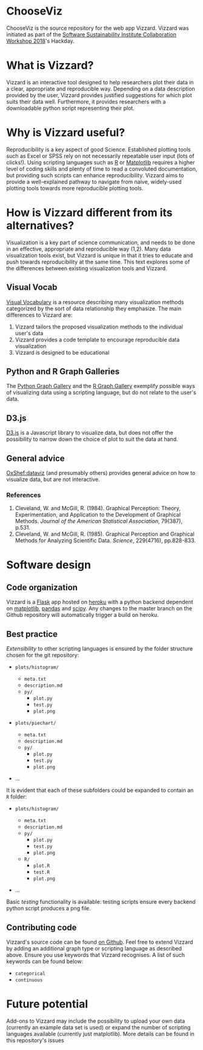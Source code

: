 # ChooseViz

ChooseViz is the source repository for the web app Vizzard. Vizzard was initiated as part of the [Software Sustainability Institute Collaboration Workshop 2018](https://www.software.ac.uk/cw18/)'s Hackday.

# What is Vizzard?
Vizzard is an interactive tool designed to help researchers plot their data in a clear, appropriate and reproducible way. Depending on a data description provided by the user, Vizzard provides justified suggestions for which plot suits their data well. Furthermore, it provides researchers with a downloadable python script representing their plot.

# Why is Vizzard useful?

Reproducibility is a key aspect of good Science. Established plotting tools such as Excel or SPSS rely on not necessarily repeatable user input (lots of clicks!). Using scripting languages such as [R](https://www.rdocumentation.org/) or [Matplotlib](https://matplotlib.org/users/index.html) requires a higher level of coding skills and plenty of time to read a convoluted documentation, but providing such scripts can enhance reproducibility. Vizzard aims to provide a well-explained pathway to navigate from naive, widely-used plotting tools towards more reproducible plotting tools.

# How is Vizzard different from its alternatives?

Visualization is a key part of science communication, and needs to be done in an effective, appropriate and reproducible way (1,2). Many data visualization tools exist, but Vizzard is unique in that it tries to educate and push towards reproducibility at the same time. This text explores some of the differences between existing visualization tools and Vizzard.

## Visual Vocab

[Visual Vocabulary](http://ft-interactive.github.io/visual-vocabulary/) is a resource describing many visualization methods categorized by the sort of data relationship they emphasize. The main differences to Vizzard are:
1. Vizzard tailors the proposed visualization methods to the individual user's data
2. Vizzard provides a code template to encourage reproducible data visualization
3. Vizzard is designed to be educational

## Python and R Graph Galleries

The [Python Graph Gallery](https://python-graph-gallery.com/) and the [R Graph Gallery](https://www.r-graph-gallery.com/) exemplify possible ways of visualizing data using a scripting language, but do not relate to the user's data.

## D3.js
[D3.js](https://d3js.org/) is a Javascript library to visualize data, but does not offer the possibility to narrow down the choice of plot to suit the data at hand.

## General advice
[OxShef:dataviz](https://oxshef.github.io/oxshef/training-resources.html) (and presumably others) provides general advice on how to visualize data, but are not interactive.

### References

1. Cleveland, W. and McGill, R. (1984). Graphical Perception: Theory, Experimentation, and Application to the Development of Graphical Methods. _Journal of the American Statistical Association_, 79(387), p.531.
2. Cleveland, W. and McGill, R. (1985). Graphical Perception and Graphical Methods for Analyzing Scientific Data. _Science_, 229(4716), pp.828-833.


# Software design

## Code organization

Vizzard is a [Flask](http://flask.pocoo.org/) app hosted on [heroku](https://www.heroku.com/) with a python backend dependent on [matplotlib](https://matplotlib.org/), [pandas](https://pandas.pydata.org/) and [scipy](https://www.scipy.org/). Any changes to the master branch on the Github repository will automatically trigger a build on heroku.

## Best practice

_Extensibility_ to other scripting languages is ensured by the folder structure chosen for the git repository:

* `plots/histogram/`
  * `meta.txt`
  * `description.md`
  * `py/`
     * `plot.py`
     * `test.py`
     * `plot.png`

* `plots/piechart/`
  * `meta.txt`
  * `description.md`
  * `py/`
    * `plot.py`
    * `test.py`
    * `plot.png`

* ...

It is evident that each of these subfolders could be expanded to contain an `R` folder:

* `plots/histogram/`
  * `meta.txt`
  * `description.md`
  * `py/`
    * `plot.py`
    * `test.py`
    * `plot.png`
  * `R/`
    * `plot.R`
    * `test.R`
    * `plot.png`

* ...

Basic _testing_ functionality is available: testing scripts ensure every backend python script produces a png file. 

## Contributing code

Vizzard's source code can be found [on Github](https://github.com/trallard/ChooseViz). Feel free to extend Vizzard by adding an additional graph type or scripting language as described above. Ensure you use keywords that Vizzard recognises. A list of such keywords can be found below:

* `categorical`
* `continuous`

# Future potential

Add-ons to Vizzard may include the possibility to upload your own data (currently an example data set is used) or expand the number of scripting languages available (currently just matplotlib). More details can be found in this repository's issues

